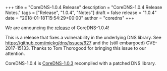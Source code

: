 +++
title = "CoreDNS-1.0.4 Release"
description = "CoreDNS-1.0.4 Release Notes."
tags = ["Release", "1.0.4", "Notes"]
draft = false
release = "1.0.4"
date = "2018-01-18T15:54:29+00:00"
author = "coredns"
+++

We are announcing the [release](https://github.com/inverse-inc/wireguard-go/dns/releases/tag/v1.0.4) of CoreDNS-1.0.4!

This is a release that fixes a vulnerability in the underlying DNS library.
See <https://github.com/miekg/dns/issues/627> and the (still embargoed) CVE-2017-15133.
Thanks to Tom Thorogood for bringing this issue to our attention.

CoreDNS-1.0.4 is [CoreDNS-1.0.3](https://coredns.io/2018/01/10/coredns-1.0.3-release/) recompiled with a patched DNS library.
